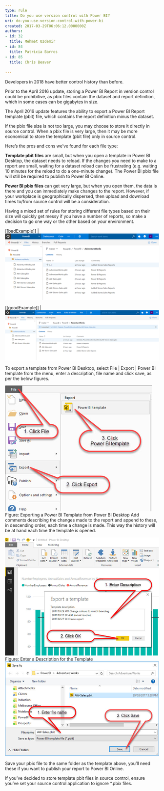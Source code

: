 ```yaml
---
type: rule
title: Do you use version control with Power BI?
uri: do-you-use-version-control-with-power-bi
created: 2017-03-29T06:06:12.0000000Z
authors:
- id: 32
  title: Mehmet Ozdemir
- id: 84
  title: Patricia Barros
- id: 85
  title: Chris Beaver

---
```


​​​​Developers in 2018 have better control history than before.

Prior to the April 2016 update, storing a Power BI Report in version control could be prohibitive, as pbix files contain the dataset and report definition, which in some cases can be gigabytes in size.





The April 2016 update features the ability to export a Power BI Report template (pbit) file, which contains the report definition minus the dataset.




If the pbix file size is not too large, you may choose to store it directly in source control. When a pbix file is very large, then it may be more economical to store the template (pbit file) only in source control.  



Here’s the pros and cons we’ve found for each file type:

 
**Template pbit files** are small, but when you open a template in Power BI Desktop, the dataset needs to reload.  If the changes you need to make to a report are small, waiting for a dataset reload can be frustrating (e.g. waiting 10 minutes for the reload to do a one-minute change). The Power BI pbix file will still be required to publish to Power BI Online.

**Power BI pbix files** can get very large, but when you open them, the data is there and you can immediately make changes to the report. However, if your workplace is geographically dispersed, then upload and download times to/from source control will be a consideration.

Having a mixed set of rules for storing different file types based on their size will quickly get messy if you have a number of reports, so make a decision to go one way or the other based on your environment.​

[[badExample]]
| ![ Bad Example – Mixed Template and Power BI Files in Source Control](PowerBI-SourceControl-BadExample.png)

[[goodExample]]
| ![ Good Example – Single File Type in Source Control](PowerBI-SourceControl-GoodExample.png)

To export a template from Power BI Desktop, select File | Export | Power BI template from the menu, enter a description, file name and click save, as per the below figures.

![](PowerBI-SourceControl-1-3.jpg) ​​Figure: Exporting a Power BI Template from Power BI Desktop
Add comments describing the changes made to the report and append to these, in descending order, each time a change is made. This way the history will be at hand each time the template is opened.​

![](PowerBI-SourceControl-2-3.jpg)​Figure: Enter a Description for the Template
![ Enter a File Name and Save](PowerBI-SourceControl-3-3.jpg)

Save your pbix file to the same folder as the template above, you’ll need these if you want to publish your report to Power BI Online.

If you’ve decided to store template pbit files in source control, ensure you’ve set your source control application to ignore \*.pbix files.
